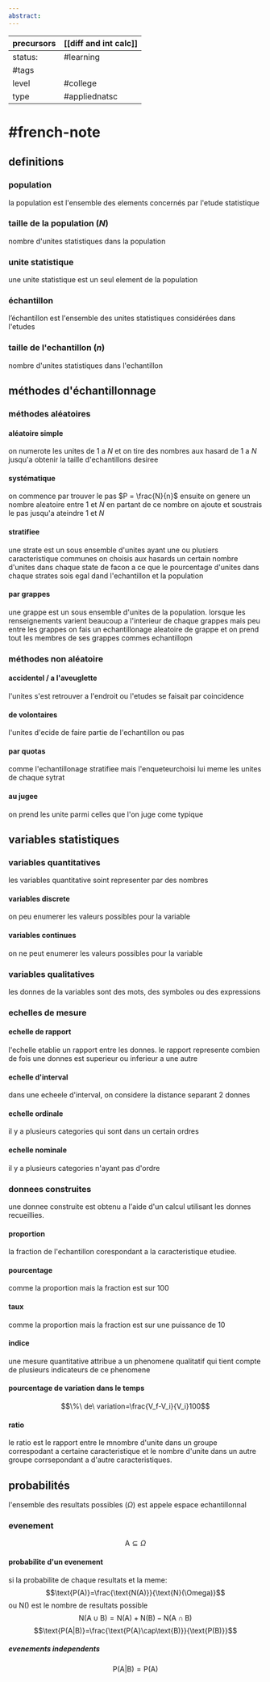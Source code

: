 ```yaml
---
abstract:
---
```

| precursors | [[diff and int calc]] |
| ---------- | --------------------- |
| status:    | #learning             |
| #tags      |                       |
| level      | #college              |
| type       | #appliednatsc         |
# #french-note
## definitions
### population
la population est l'ensemble des elements concernés par l'etude statistique
### taille de la population ($N$)
nombre d'unites statistiques dans la population
### unite statistique
une unite statistique est un seul element de la population
### échantillon
l’échantillon est l'ensemble des unites statistiques considérées dans l'etudes
### taille de l'echantillon ($n$)
nombre d'unites statistiques dans l'echantillon
## méthodes d'échantillonnage
### méthodes aléatoires
#### aléatoire simple
on numerote les unites de 1 a $N$ et on tire des nombres aux hasard de 1 a $N$ jusqu'a obtenir la taille d'echantillons desiree
#### systématique
on commence par trouver le pas $P = \frac{N}{n}$
ensuite on genere un nombre aleatoire entre 1 et $N$
en partant de ce nombre on ajoute et soustrais le pas jusqu'a ateindre 1 et $N$
#### stratifiee
une strate est un sous ensemble d'unites ayant une ou plusiers caracteristique communes
on choisis aux hasards un certain nombre d'unites dans chaque state  de facon a ce que le pourcentage d'unites dans chaque strates sois egal dand l'echantillon et la population
#### par grappes
une grappe est un sous ensemble  d'unites de la population. lorsque les renseignements varient beaucoup a l'interieur de chaque grappes mais peu entre les grappes on fais un echantillonage aleatoire de grappe et on prend tout les membres de ses grappes commes echantillopn
### méthodes non aléatoire
#### accidentel / a l'aveuglette
l'unites s'est retrouver a l'endroit ou l'etudes se faisait par coincidence
#### de volontaires
l'unites d'ecide de faire partie de l'echantillon ou pas
#### par quotas
comme l'echantillonage stratifiee mais l'enqueteurchoisi lui meme les unites de chaque sytrat
#### au jugee
on prend les unite parmi celles que l'on juge come typique
## variables statistiques
### variables quantitatives
les variables quantitative soint representer par des nombres
#### variables discrete
on peu enumerer les valeurs possibles pour la variable
#### variables continues
on ne peut enumerer les valeurs possibles pour la variable
### variables qualitatives
les donnes de la variables sont des mots, des symboles ou des expressions
### echelles de mesure
#### echelle de rapport
l'echelle etablie un rapport entre les donnes. le rapport represente combien de fois une donnes est superieur ou inferieur a une autre
#### echelle d'interval
dans une echeele d'interval, on considere la distance separant 2 donnes
#### echelle ordinale
il y a plusieurs categories qui sont dans un certain ordres
#### echelle nominale
il y a plusieurs categories n'ayant pas d'ordre
### donnees construites
une donnee construite est obtenu a l'aide d'un calcul utilisant les donnes recueillies.
#### proportion
la fraction de l'echantillon corespondant a la caracteristique etudiee.
#### pourcentage
comme la proportion mais la fraction est sur 100
#### taux
comme la proportion mais la fraction est sur une puissance de 10
#### indice
une mesure quantitative attribue a un phenomene qualitatif qui tient compte de plusieurs indicateurs de ce phenomene
#### pourcentage de variation dans le temps
$$\%\ de\ variation=\frac{V_f-V_i}{V_i}100$$
#### ratio
le ratio est le rapport entre le mnombre d'unite dans un groupe correspodant a certaine caracteristique et le nombre d'unite dans un autre groupe corrsepondant a d'autre caracteristiques.

## probabilités
l'ensemble des resultats possibles ($\Omega$) est appele espace echantillonnal
### evenement
$$\text{A}\subseteq\Omega$$
#### probabilite d'un evenement
si la probabilite de chaque resultats et la meme:
$$\text{P(A)}=\frac{\text{N(A)}}{\text{N}(\Omega)}$$
ou $\text{N}()$ est le nombre de resultats possible
$$\text{N(A}\cup\text{B)}=\text{N(A)}+\text{N(B)}-\text{N(A}\cap\text{B)}$$
$$\text{P(A|B)}=\frac{\text{P(A}\cap\text{B)}}{\text{P(B)}}$$
##### evenements independents
$$\text{P(A|B)}=\text{P(A)}$$

